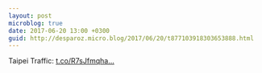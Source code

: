 ```yaml
---
layout: post
microblog: true
date: 2017-06-20 13:00 +0300
guid: http://desparoz.micro.blog/2017/06/20/t877103918303653888.html
---
```

Taipei Traffic: [t.co/R7sJfmqha...](https://t.co/R7sJfmqhaN)
